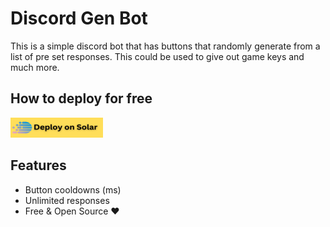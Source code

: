 # Discord Gen Bot
This is a simple discord bot that has buttons that randomly generate from a list of pre set responses.
This could be used to give out game keys and much more.


## How to deploy for free
[![Deploy On Solar](https://raw.githubusercontent.com/OddPvP/OddPvP/main/solar.png)](https://github.com/OddPvP/Gen-Discord-Bot/wiki/Deploying-to-Solar)

## Features
- Button cooldowns (ms)
- Unlimited responses
- Free & Open Source ❤️
